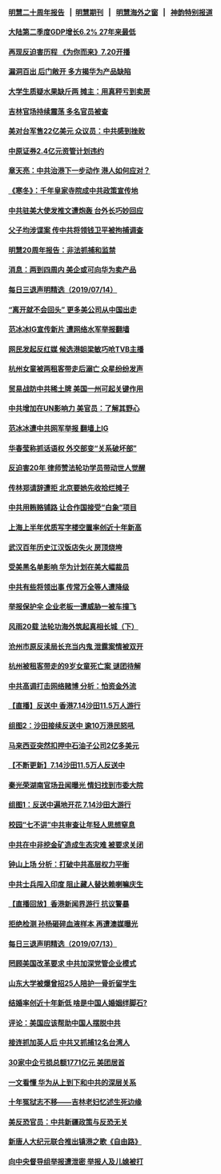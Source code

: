 #### [明慧二十周年报告](https://github.com/gfw-breaker/mh-reports/blob/master/README.md?t=07151136) &nbsp;&nbsp;|&nbsp;&nbsp;[明慧期刊](https://github.com/gfw-breaker/mh-qikan) &nbsp;&nbsp;|&nbsp;&nbsp; [明慧海外之窗](https://github.com/gfw-breaker/mh-news/blob/master/README.md?t=07151136) &nbsp;&nbsp;|&nbsp;&nbsp; [神韵特别报道](https://github.com/gfw-breaker/mh-news/blob/master/shenyun.md?t=07151136) 

#### [大陆第二季度GDP增长6.2% 27年来最低](../pages/nsc413/n11385598.md?t=07151136) 

#### [再现反迫害历程 《为你而来》7.20开播](../pages/nsc413/n11384785.md?t=07151136) 

#### [漏洞百出 后门敞开 多方揭华为产品缺陷](../pages/nsc413/n11383451.md?t=07151136) 

#### [大学生质疑水果缺斤两 摊主：用真秤亏到卖房](../pages/nsc413/n11385619.md?t=07151136) 

#### [吉林官场持续震荡 多名官员被查](../pages/nsc413/n11385482.md?t=07151136) 

#### [美对台军售22亿美元 众议员：中共感到挫败](../pages/nsc413/n11385554.md?t=07151136) 

#### [中原证券2.4亿元资管计划违约](../pages/nsc413/n11385218.md?t=07151136) 

#### [章天亮：中共治港下一步动作 港人如何应对？](../pages/nsc413/n11385283.md?t=07151136) 

#### [《寒冬》：千年皇家寺院成中共政策宣传地](../pages/nsc413/n11384994.md?t=07151136) 

#### [中共驻美大使发推文遭炮轰 台外长巧妙回应](../pages/nsc413/n11385319.md?t=07151136) 

#### [父子均涉谍案 传中共将领钱卫平被拘捕调查](../pages/nsc413/n11385070.md?t=07151136) 

#### [明慧20周年报告：非法抓捕和监禁](../pages/nsc413/n11381191.md?t=07151136) 

#### [消息：两到四周内 美企或可向华为卖产品](../pages/nsc413/n11385041.md?t=07151136) 


#### [每日三退声明精选（2019/07/14）](../pages/nsc413/n11385038.md?t=07151136) 

#### [“离开就不会回头” 更多美公司从中国出走](../pages/nsc413/n11384915.md?t=07151136) 

#### [范冰冰IG宣传新片 遭网络水军举报翻墙](../pages/nsc413/n11384774.md?t=07151136) 

#### [网民发起反红媒 候选港姐梁敏巧呛TVB主播](../pages/nsc413/n11384638.md?t=07151136) 

#### [杭州女童被两租客带走后溺亡 众星纷纷发声](../pages/nsc413/n11384401.md?t=07151136) 

#### [贸易战防中共稀土牌 美国一州可起关键作用](../pages/nsc413/n11384715.md?t=07151136) 

#### [中共增加在UN影响力 美官员：了解其野心](../pages/nsc413/n11384695.md?t=07151136) 

#### [范冰冰遭中共网军举报 翻墙上IG](../pages/nsc413/n11384637.md?t=07151136) 

#### [华春莹称抓话语权 外交部变“关系破坏部”](../pages/nsc413/n11384476.md?t=07151136) 

#### [反迫害20年 律师赞法轮功学员带动世人觉醒](../pages/nsc413/n11377412.md?t=07151136) 

#### [传林郑请辞遭拒 北京要她先收拾烂摊子](../pages/nsc413/n11384420.md?t=07151136) 

#### [中共用贿赂铺路 让合作国接受“白象”项目](../pages/nsc413/n11383936.md?t=07151136) 

#### [上海上半年优质写字楼空置率创近十年新高](../pages/nsc413/n11384196.md?t=07151136) 

#### [武汉百年历史江汉饭店失火 房顶烧垮](../pages/nsc413/n11384269.md?t=07151136) 

#### [受美黑名单影响 华为计划在美大幅裁员](../pages/nsc413/n11384251.md?t=07151136) 

#### [中共有些将领出事 传常万全等人遭降级](../pages/nsc413/n11384192.md?t=07151136) 

#### [举报保护伞 企业老板一遭威胁一被车撞飞](../pages/nsc413/n11384256.md?t=07151136) 

#### [风雨20载 法轮功海外筑起真相长城（下）](../pages/nsc413/n11374609.md?t=07151136) 


#### [沧州市原反渎局长充当内鬼 泄露案情被双开](../pages/nsc413/n11384141.md?t=07151136) 

#### [杭州被租客带走的9岁女童死亡案 谜团待解](../pages/nsc413/n11383866.md?t=07151136) 

#### [中共高调打击网络赌博 分析：怕资金外流](../pages/nsc413/n11383607.md?t=07151136) 

#### [【直播】反送中 香港7.14沙田11.5万人游行](../pages/nsc413/n11378875.md?t=07151136) 

#### [组图2：沙田接续反送中 逾10万港民怒吼](../pages/nsc413/n11383903.md?t=07151136) 

#### [马来西亚突然扣押中石油子公司2亿多美元](../pages/nsc413/n11383930.md?t=07151136) 

#### [【不断更新】7.14沙田11.5万人反送中](../pages/nsc413/n11383655.md?t=07151136) 

#### [秦光荣湖南官场丑闻曝光 情妇找到市委大院](../pages/nsc413/n11383492.md?t=07151136) 

#### [组图1：反送中遍地开花 7.14沙田大游行](../pages/nsc413/n11383682.md?t=07151136) 

#### [校园“七不讲”中共审查让年轻人思想窒息](../pages/nsc413/n11370955.md?t=07151136) 

#### [中共在中非挖金矿造成生态灾难 被要求关闭](../pages/nsc413/n11383748.md?t=07151136) 

#### [钟山上场 分析：打破中共高层权力平衡](../pages/nsc413/n11383523.md?t=07151136) 

#### [中共士兵闯入印度 阻止藏人替达赖喇嘛庆生](../pages/nsc413/n11383617.md?t=07151136) 

#### [【直播回放】香港新闻界游行 抗议警暴](../pages/nsc413/n11383367.md?t=07151136) 

#### [拒绝检测 孙杨砸碎血液样本 再遭澳媒曝光](../pages/nsc413/n11383346.md?t=07151136) 

#### [每日三退声明精选（2019/07/13）](../pages/nsc413/n11383500.md?t=07151136) 

#### [罔顾美国改革要求 中共加深党管企业模式](../pages/nsc413/n11383351.md?t=07151136) 

#### [山东大学被爆曾招25人陪护一骨折留学生](../pages/nsc413/n11383342.md?t=07151136) 

#### [结婚率创近十年新低 啥是中国人婚姻绊脚石?](../pages/nsc413/n11383288.md?t=07151136) 

#### [评论：美国应该帮助中国人摆脱中共](../pages/nsc413/n11383248.md?t=07151136) 

#### [接连抓加英人后 中共又抓捕12名台湾人](../pages/nsc413/n11383078.md?t=07151136) 

#### [30家中企亏损总额1771亿元 美团居首](../pages/nsc413/n11383213.md?t=07151136) 

#### [一文看懂 华为从上到下和中共的深层关系](../pages/nsc413/n11376981.md?t=07151136) 

#### [十年冤狱志不移——吉林老妇忆述生死边缘](../pages/nsc413/n11381933.md?t=07151136) 

#### [美反恐官员：中共新疆政策与反恐无关](../pages/nsc413/n11383182.md?t=07151136) 

#### [新唐人大纪元联合推出镇港之歌《自由路》](../pages/nsc413/n11383126.md?t=07151136) 

#### [向中央督导组举报遭泄密 举报人及儿媳被打](../pages/nsc413/n11382891.md?t=07151136) 

